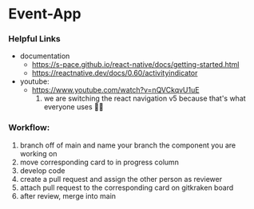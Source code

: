 # Event-App

### Helpful Links
* documentation 
  + https://s-pace.github.io/react-native/docs/getting-started.html
  + https://reactnative.dev/docs/0.60/activityindicator
* youtube:
  + https://www.youtube.com/watch?v=nQVCkqvU1uE
    1. we are switching the react navigation v5 because that's what everyone uses 🤷‍♂️


### Workflow:
1. branch off of main and name your branch the component you are working on
2. move corresponding card to in progress column
3. develop code
4. create a pull request and assign the other person as reviewer
5. attach pull request to the corresponding card on gitkraken board
6. after review, merge into main
